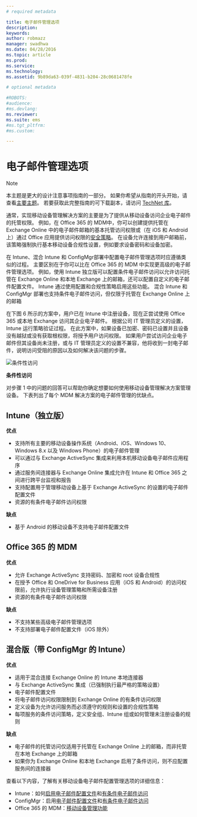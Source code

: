 ```yaml
---
# required metadata

title: 电子邮件管理选项
description:
keywords:
author: robmazz
manager: swadhwa
ms.date: 04/28/2016
ms.topic: article
ms.prod:
ms.service:
ms.technology:
ms.assetid: 9b89da63-039f-4831-b204-28c0681478fe

# optional metadata

#ROBOTS:
#audience:
#ms.devlang:
ms.reviewer: 
ms.suite: ems
#ms.tgt_pltfrm:
#ms.custom:

---
```


# 电子邮件管理选项

>[!NOTE]
>本主题是更大的设计注意事项指南的一部分。 如果你希望从指南的开头开始，请查看[主要主题](mdm-design-considerations-guide.md)。 若要获取此完整指南的可下载副本，请访问 [TechNet 库](https://gallery.technet.microsoft.com/Mobile-Device-Management-7d401582)。

通常，实现移动设备管理解决方案的主要是为了提供从移动设备访问企业电子邮件的托管权限。 例如，在 Office 365 的 MDM中，你可以创建提供托管在 Exchange Online 中的电子邮件邮箱的基本托管访问权限或（在 iOS 和 Android 上）通过 Office 应用提供访问权限的[安全策略](https://technet.microsoft.com/library/ms.o365.cc.newdevicepolicy.aspx)。 在设备允许连接到用户邮箱前，该策略强制执行基本移动设备合规性设置，例如要求设备密码和设备加密。

在 Intune、混合 Intune 和 ConfigMgr部署中配置电子邮件管理选项时应遵循类似的过程。 主要区别在于你可以比在 Office 365 的 MDM 中实现更高级的电子邮件管理选项。 例如，使用 Intune 独立版可以配置条件电子邮件访问以允许访问托管在 Exchange Online 和本地 Exchange 上的邮箱，还可以配置自定义的电子邮件配置文件。 Intune 通过使用配置和合规性策略启用这些功能。  混合 Intune 和 ConfigMgr 部署也支持条件电子邮件访问，但仅限于托管在 Exchange Online 上的邮箱

在下图 6 所示的方案中，用户已在 Intune 中注册设备，现在正尝试使用 Office 365 或本地 Exchange 访问其企业电子邮件。 根据公司 IT 管理员定义的设置，Intune 运行策略验证过程。 在此方案中，如果设备已加密、密码已设置并且设备没有越狱或没有获取根权限，将授予用户访问权限。 如果用户尝试访问企业电子邮件但其设备尚未注册，或与 IT 管理员定义的设置不兼容，他将收到一封电子邮件，说明访问受阻的原因以及如何解决该问题的步骤。 

![条件性访问](./media/MDM_Figure_06.png)

**条件性访问**

对步骤 1 中的问题的回答可以帮助你确定想要如何使用移动设备管理解决方案管理设备。 下表列出了每个 MDM 解决方案的电子邮件管理的优缺点。

## Intune（独立版）

**优点**

- 支持所有主要的移动设备操作系统（Android、iOS、Windows 10、Windows 8.x 以及 Windows Phone）的电子邮件管理
- 可以通过与 Exchange ActiveSync 集成来利用本机移动设备电子邮件应用程序
- 通过服务间连接器与 Exchange Online 集成允许在 Intune 和 Office 365 之间进行跨平台监视和报告
- 支持配置用于管理移动设备上基于 Exchange ActiveSync 的设置的电子邮件配置文件
- 资源的有条件电子邮件访问权限

**缺点**

- 基于 Android 的移动设备不支持电子邮件配置文件

## Office 365 的 MDM

**优点**

- 允许 Exchange ActiveSync 支持密码、加密和 root 设备合规性
- 在授予 Office 和 OneDrive for Business 应用（iOS 和 Android）的访问权限前，允许执行设备管理策略和所需设备注册
- 资源的有条件电子邮件访问权限

**缺点**

- 不支持某些高级电子邮件管理选项 
- 不支持部署电子邮件配置文件（iOS 除外）

## 混合版（带 ConfigMgr 的 Intune）

**优点**

- 适用于混合连接 Exchange Online 的 Intune 本地连接器
- 与 Exchange ActiveSync 集成（已强制执行最严格的策略设置）
- 电子邮件配置文件
- 将电子邮件访问权限限制到 Exchange Online 的有条件访问权限
- 定义设备为允许访问服务而必须遵守的规则和设置的合规性策略
- 每项服务的条件访问策略，定义安全组、Intune 组或如何管理未注册设备的规则

**缺点**

- 电子邮件的托管访问仅适用于托管在 Exchange Online 上的邮箱，而非托管在本地 Exchange 上的邮箱
- 如果你为 Exchange Online 和本地 Exchange 启用了条件访问，则不应配置服务间的连接器

查看以下内容，了解有关移动设备电子邮件配置管理选项的详细信息：

- Intune：如何[启用电子邮件配置文件](/Intune/deployuse/configure-access-to-corporate-email-using-email-profiles-with-microsoft-intune)和[有条件电子邮件访问](/Intune/deployuse/restrict-access-to-email-and-o365-services-with-microsoft-intune)
- ConfigMgr：启用[电子邮件配置文件](https://technet.microsoft.com/library/dn554227.aspx)和[有条件电子邮件访问](https://technet.microsoft.com/library/dn919655.aspx)
- Office 365 的 MDM：[移动设备管理功能](https://technet.microsoft.com/library/ms.o365.cc.devicepolicysupporteddevice.aspx)

<!--HONumber=Apr16_HO2-->


